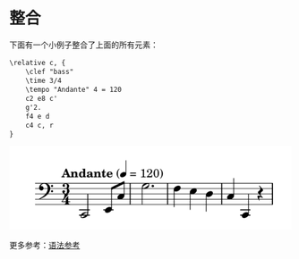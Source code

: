 # 整合

下面有一个小例子整合了上面的所有元素：

```text
\relative c, {
    \clef "bass"
    \time 3/4
    \tempo "Andante" 4 = 120
    c2 e8 c'
    g'2.
    f4 e d
    c4 c, r
}
```

![](../../../.gitbook/assets/1.2.1-alltogether.png)

更多参考：[语法参考](http://lilypond.org/doc/v2.18/Documentation/notation/index.html)

